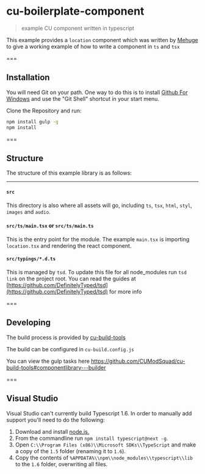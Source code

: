 cu-boilerplate-component
===========================

> example CU component written in typescript

This example provides a `location` component which was written by [Mehuge](https://github.com/Mehuge) to give a working
example of how to write a component in `ts` and `tsx`

===

Installation
------------

You will need Git on your path. One way to do this is to install [Github For Windows](https://windows.github.com/) and use the "Git Shell" shortcut in your start menu. 

Clone the Repository and run:

```sh
npm install gulp -g
npm install
```

===


Structure
---------

The structure of this example library is as follows:

---

#### `src`

This directory is also where all assets will go, including `ts`, `tsx`, `html`, `styl`, `images` and `audio`.


#### `src/ts/main.tsx` or `src/ts/main.ts`

This is the entry point for the module.
The example `main.tsx` is importing `location.tsx` and rendering the react component.


#### `src/typings/*.d.ts`

This is managed by `tsd`.
To update this file for all node_modules run `tsd link` on the project root.
You can read the guides at [https://github.com/DefinitelyTyped/tsd](https://github.com/DefinitelyTyped/tsd) for more info


===


Developing
----------

The build process is provided by [cu-build-tools](https://github.com/CUModSquad/cu-build-tools#componentlibrary---builder)

The build can be configured in `cu-build.config.js`

You can view the gulp tasks here https://github.com/CUModSquad/cu-build-tools#componentlibrary---builder

===

Visual Studio
-------------

Visual Studio can't currently build Typescript 1.6. In order to manually add support you'll need to do the following:

1. Download and install [node.js.](https://nodejs.org/)
2. From the commandline run `npm install typescript@next -g`.
3. Open `C:\\Program Files (x86)\\Microsoft SDKs\\TypeScript` and make a copy of the `1.5` folder (renaming it to `1.6`).
4. Copy the contents of `%APPDATA%\\npm\\node_modules\\typescript\\lib` to the `1.6` folder, overwriting all files.

